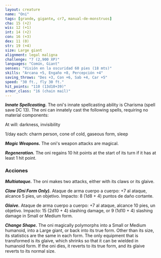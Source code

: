 ```yaml
---
layout: creature
name: "Oni"
tags: [grande, gigante, cr7, manual-de-monstruos]
cha: 15 (+2)
wis: 12 (+1)
int: 14 (+2)
con: 16 (+3)
dex: 11 (0)
str: 19 (+4)
size: Large giant
alignment: legal maligna
challenge: "7 (2,900 XP)"
languages: "Común, Giant"
senses: "Visión en la oscuridad 60 pies (18 mts)"
skills: "Arcana +5, Engaño +8, Percepción +4"
saving_throws: "Des +3, Con +6, Sab +4, Car +5"
speed: "30 ft., fly 30 ft."
hit_points: "110 (13d10+39)"
armor_class: "16 (chain mail)"
---
```


***Innate Spellcasting.*** The oni's innate spellcasting ability is Charisma (spell save DC 13). The oni can innately cast the following spells, requiring no material components:

At will: darkness, invisibility

1/day each: charm person, cone of cold, gaseous form, sleep

***Magic Weapons.*** The oni's weapon attacks are magical.

***Regeneration.*** The oni regains 10 hit points at the start of its turn if it has at least 1 hit point.

### Acciones

***Multiataque.*** The oni makes two attacks, either with its claws or its glaive.

***Claw (Oni Form Only).*** Ataque de arma cuerpo a cuerpo: +7 al ataque, alcance 5 pies, un objetivo. Impacto: 8 (1d8 + 4) puntos de daño cortante.

***Glaive.*** Ataque de arma cuerpo a cuerpo: +7 al ataque, alcance 10 pies, un objetivo. Impacto: 15 (2d10 + 4) slashing damage, or 9 (1d10 + 4) slashing damage in Small or Medium form.

***Change Shape.*** The oni magically polymorphs into a Small or Medium humanoid, into a Large giant, or back into its true form. Other than its size, its statistics are the same in each form. The only equipment that is transformed is its glaive, which shrinks so that it can be wielded in humanoid form. If the oni dies, it reverts to its true form, and its glaive reverts to its normal size.